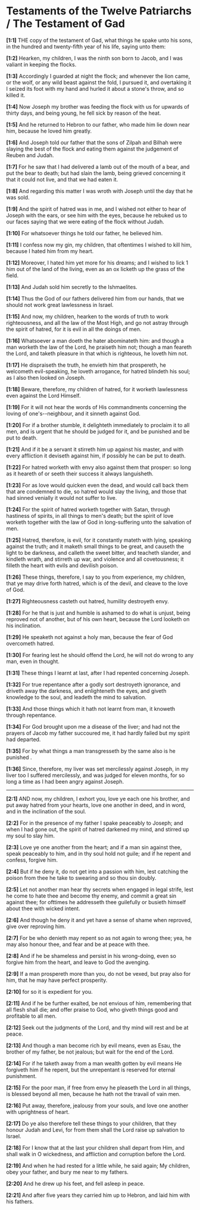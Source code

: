 # Testaments of the Twelve Patriarchs / The Testament of Gad

**[1:1]** THE copy of the testament of Gad, what things he spake unto his sons, in the hundred and twenty-fifth year of his life, saying unto them:

**[1:2]** Hearken, my children, I was the ninth son born to Jacob, and I was valiant in keeping the flocks.

**[1:3]** Accordingly I guarded at night the flock; and whenever the lion came, or the wolf, or any wild beast against the fold, I pursued it, and overtaking it I seized its foot with my hand and hurled it about a stone's throw, and so killed it.

**[1:4]** Now Joseph my brother was feeding the flock with us for upwards of thirty days, and being young, he fell sick by reason of the heat.

**[1:5]** And he returned to Hebron to our father, who made him lie down near him, because he loved him greatly.

**[1:6]** And Joseph told our father that the sons of Zilpah and Bilhah were slaying the best of the flock and eating them against the judgement of Reuben and Judah.

**[1:7]** For he saw that I had delivered a lamb out of the mouth of a bear, and put the bear to death; but had slain the lamb, being grieved concerning it that it could not live, and that we had eaten it.

**[1:8]** And regarding this matter I was wroth with Joseph until the day that he was sold.

**[1:9]** And the spirit of hatred was in me, and I wished not either to hear of Joseph with the ears, or see him with the eyes, because he rebuked us to our faces saying that we were eating of the flock without Judah.

**[1:10]** For whatsoever things he told our father, he believed him.

**[1:11]** I confess now my gin, my children, that oftentimes I wished to kill him, because I hated him from my heart.

**[1:12]** Moreover, I hated him yet more for his dreams; and I wished to lick 1 him out of the land of the living, even as an ox licketh up the grass of the field.

**[1:13]** And Judah sold him secretly to the Ishmaelites.

**[1:14]** Thus the God of our fathers delivered him from our hands, that we should not work great lawlessness in Israel.

**[1:15]** And now, my children, hearken to the words of truth to work righteousness, and all the law of the Most High, and go not astray through the spirit of hatred, for it is evil in all the doings of men.

**[1:16]** Whatsoever a man doeth the hater abominateth him: and though a man worketh the law of the Lord, he praiseth him not; though a man feareth the Lord, and taketh pleasure in that which is righteous, he loveth him not.

**[1:17]** He dispraiseth the truth, he envieth him that prospereth, he welcometh evil-speaking, he loveth arrogance, for hatred blindeth his soul; as I also then looked on Joseph.

**[1:18]** Beware, therefore, my children of hatred, for it worketh lawlessness even against the Lord Himself.

**[1:19]** For it will not hear the words of His commandments concerning the loving of one's--neighbour, and it sinneth against God.

**[1:20]** For if a brother stumble, it delighteth immediately to proclaim it to all men, and is urgent that he should be judged for it, and be punished and be put to death.

**[1:21]** And if it be a servant it stirreth him up against his master, and with every affliction it deviseth against him, if possibly he can be put to death.

**[1:22]** For hatred worketh with envy also against them that prosper: so long as it heareth of or seeth their success it always languisheth.

**[1:23]** For as love would quicken even the dead, and would call back them that are condemned to die, so hatred would slay the living, and those that had sinned venially it would not suffer to live.

**[1:24]** For the spirit of hatred worketh together with Satan, through hastiness of spirits, in all things to men's death; but the spirit of love worketh together with the law of God in long-suffering unto the salvation of men.

**[1:25]** Hatred, therefore, is evil, for it constantly mateth with lying, speaking against the truth; and it maketh small things to be great, and causeth the light to be darkness, and calleth the sweet bitter, and teacheth slander, and kindleth wrath, and stirreth up war, and violence and all covetousness; it filleth the heart with evils and devilish poison.

**[1:26]** These things, therefore, I say to you from experience, my children, that ye may drive forth hatred, which is of the devil, and cleave to the love of God.

**[1:27]** Righteousness casteth out hatred, humility destroyeth envy.

**[1:28]** For he that is just and humble is ashamed to do what is unjust, being reproved not of another, but of his own heart, because the Lord looketh on his inclination.

**[1:29]** He speaketh not against a holy man, because the fear of God overcometh hatred.

**[1:30]** For fearing lest he should offend the Lord, he will not do wrong to any man, even in thought.

**[1:31]** These things I learnt at last, after I had repented concerning Joseph.

**[1:32]** For true repentance after a godly sort destroyeth ignorance, and driveth away the darkness, and enlighteneth the eyes, and giveth knowledge to the soul, and leadeth the mind to salvation.

**[1:33]** And those things which it hath not learnt from man, it knoweth through repentance.

**[1:34]** For God brought upon me a disease of the liver; and had not the prayers of Jacob my father succoured me, it had hardly failed but my spirit had departed.

**[1:35]** For by what things a man transgresseth by the same also is he punished .

**[1:36]** Since, therefore, my liver was set mercilessly against Joseph, in my liver too I suffered mercilessly, and was judged for eleven months, for so long a time as I had been angry against Joseph.

---


**[2:1]** AND now, my children, I exhort you, love ye each one his brother, and put away hatred from your hearts, love one another in deed, and in word, and in the inclination of the soul.

**[2:2]** For in the presence of my father I spake peaceably to Joseph; and when I had gone out, the spirit of hatred darkened my mind, and stirred up my soul to slay him.

**[2:3]** Love ye one another from the heart; and if a man sin against thee, speak peaceably to him, and in thy soul hold not guile; and if he repent and confess, forgive him.

**[2:4]** But if he deny it, do not get into a passion with him, lest catching the poison from thee he take to swearing and so thou sin doubly.

**[2:5]** Let not another man hear thy secrets when engaged in legal strife, lest he come to hate thee and become thy enemy, and commit a great sin against thee; for ofttimes he addresseth thee guilefully or busieth himself about thee with wicked intent.

**[2:6]** And though he deny it and yet have a sense of shame when reproved, give over reproving him.

**[2:7]** For be who denieth may repent so as not again to wrong thee; yea, he may also honour thee, and fear and be at peace with thee.

**[2:8]** And if he be shameless and persist in his wrong-doing, even so forgive him from the heart, and leave to God the avenging.

**[2:9]** If a man prospereth more than you, do not be vexed, but pray also for him, that he may have perfect prosperity.

**[2:10]** for so it is expedient for you.

**[2:11]** And if he be further exalted, be not envious of him, remembering that all flesh shall die; and offer praise to God, who giveth things good and profitable to all men.

**[2:12]** Seek out the judgments of the Lord, and thy mind will rest and be at peace.

**[2:13]** And though a man become rich by evil means, even as Esau, the brother of my father, be not jealous; but wait for the end of the Lord.

**[2:14]** For if he taketh away from a man wealth gotten by evil means He forgiveth him if he repent, but the unrepentant is reserved for eternal punishment.

**[2:15]** For the poor man, if free from envy he pleaseth the Lord in all things, is blessed beyond all men, because he hath not the travail of vain men.

**[2:16]** Put away, therefore, jealousy from your souls, and love one another with uprightness of heart.

**[2:17]** Do ye also therefore tell these things to your children, that they honour Judah and Levi, for from them shall the Lord raise up salvation to Israel.

**[2:18]** For I know that at the last your children shall depart from Him, and shall walk in O wickedness, and affliction and corruption before the Lord.

**[2:19]** And when he had rested for a little while, he said again; My children, obey your father, and bury me near to my fathers.

**[2:20]** And he drew up his feet, and fell asleep in peace.

**[2:21]** And after five years they carried him up to Hebron, and laid him with his fathers.
